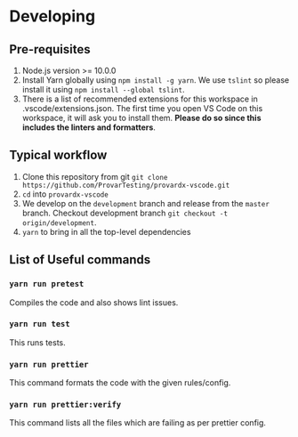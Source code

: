 # Developing

## Pre-requisites

1. Node.js version >= 10.0.0
1. Install Yarn globally using `npm install -g yarn`.
   We use `tslint` so please install it using `npm install --global tslint`.
1. There is a list of recommended extensions for this workspace in
   .vscode/extensions.json. The first time you open VS Code on this workspace,
   it will ask you to install them. **Please do so since this includes the
   linters and formatters**.

## Typical workflow

1. Clone this repository from git `git clone https://github.com/ProvarTesting/provardx-vscode.git`
1. `cd` into `provardx-vscode`
1. We develop on the `development` branch and release from the `master` branch. Checkout
   development branch `git checkout -t origin/development`.
1. `yarn` to bring in all the top-level dependencies

## List of Useful commands

### `yarn run pretest`

Compiles the code and also shows lint issues.

### `yarn run test`

This runs tests.

### `yarn run prettier`

This command formats the code with the given rules/config.

### `yarn run prettier:verify`

This command lists all the files which are failing as per prettier config.
